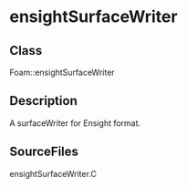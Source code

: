 # ensightSurfaceWriter 
## Class
Foam::ensightSurfaceWriter

## Description
A surfaceWriter for Ensight format.

## SourceFiles
ensightSurfaceWriter.C

